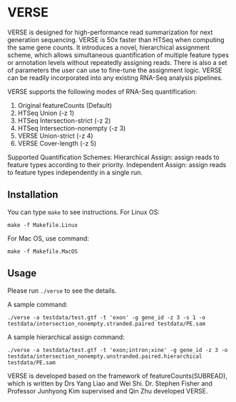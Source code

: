 # VERSE

VERSE is designed for high-performance read summarization for next generation sequencing. VERSE is 50x faster than HTSeq when computing the same gene counts. It introduces a novel, hierarchical assignment scheme, which allows simultaneous quantification of multiple feature types or annotation levels without repeatedly assigning reads. There is also a set of parameters the user can use to fine-tune the assignment logic. VERSE can be readily incorporated into any existing RNA-Seq analysis pipelines.

VERSE supports the following modes of RNA-Seq quantification:
1. Original featureCounts (Default)
2. HTSeq Union (-z 1)
3. HTSeq Intersection-strict (-z 2)
4. HTSeq Intersection-nonempty (-z 3)
5. VERSE Union-strict (-z 4)
6. VERSE Cover-length (-z 5)

Supported Quantification Schemes:
	Hierarchical Assign: assign reads to feature types according to their priority.
	Independent Assign: assign reads to feature types independently in a single run.

## Installation 

You can type `make` to see instructions.
For Linux OS:

```
make -f Makefile.Linux
```

For Mac OS, use command:

```
make -f Makefile.MacOS
```

## Usage

Please run `./verse` to see the details.

A sample command:

```
./verse -a testdata/test.gtf -t 'exon' -g gene_id -z 3 -s 1 -o testdata/intersection_nonempty.stranded.paired testdata/PE.sam
```

A sample hierarchical assign command:

```
./verse -a testdata/test.gtf -t 'exon;intron;xine' -g gene_id -z 3 -o testdata/intersection_nonempty.unstranded.paired.hierarchical testdata/PE.sam
```

VERSE is developed based on the framework of featureCounts(SUBREAD), which is written by Drs Yang Liao and Wei Shi.
Dr. Stephen Fisher and Professor Junhyong Kim supervised and Qin Zhu developed VERSE.
